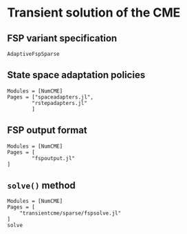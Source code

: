 # Transient solution of the CME

## FSP variant specification
```@docs
AdaptiveFspSparse
```

## State space adaptation policies
```@autodocs
Modules = [NumCME]
Pages = ["spaceadapters.jl",
        "rstepadapters.jl"
        ]
```

## FSP output format
```@autodocs
Modules = [NumCME]
Pages = [        
        "fspoutput.jl"
]
```
## `solve()` method
```@autodocs
Modules = [NumCME]
Pages = [
    "transientcme/sparse/fspsolve.jl"
]
solve
```
